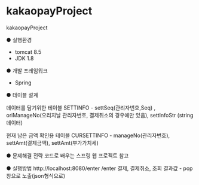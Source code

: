 # kakaopayProject
kakaopayProject

● 실행환경
- tomcat 8.5
- JDK 1.8

● 개발 프레임워크
- Spring

● 테이블 설계

데이터를 담기위한 테이블
SETTINFO - settSeq(관리자번호,Seq) , oriManageNo(오리지날 관리자번호, 결제취소의 경우에만 있음), settInfoStr (string 데이터)

현재 남은 금액 확인용 테이블
CURSETTINFO - manageNo(관리자번호), settAmt(결제금액), settAmt(부가가치세)

● 문제해결 전략
코드로 배우는 스프링 웹 프로젝트 참고

● 실행방법
http://localhost:8080/enter /enter
결제, 결제취소, 조회
결과값 - pop창으로 노출(json형식으로)
